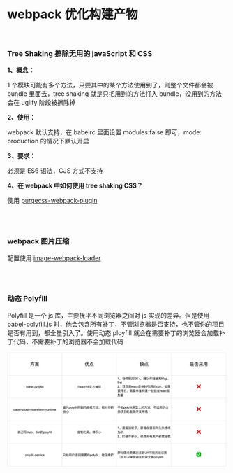 # webpack 优化构建产物

</br>

### Tree Shaking 擦除无用的 javaScript 和 CSS

**1、概念：**

1 个模块可能有多个方法，只要其中的某个方法使用到了，则整个文件都会被 bundle 里面去，tree shaking 就是只把用到的方法打入 bundle，没用到的方法会在 uglify 阶段被擦除掉

**2、使用：**

webpack 默认支持，在.babelrc 里面设置 modules:false 即可，mode: production 的情况下默认开启

**3、要求：**

必须是 ES6 语法，CJS 方式不支持

**4、在 webpack 中如何使用 tree shaking CSS？**

使用 [purgecss-webpack-plugin](https://github.com/FullHuman/purgecss/tree/master/packages/purgecss-webpack-plugin)

</br>
</br>

### webpack 图片压缩

配置使用 [image-webpack-loader](https://www.npmjs.com/package/image-webpack-loader)

</br>
</br>

### 动态 Polyfill

Polyfill 是一个 js 库，主要抚平不同浏览器之间对 js 实现的差异。但是使用 babel-polyfill.js 时，他会包含所有补丁，不管浏览器是否支持，也不管你的项目是否有用到，都全量引入了。使用动态 ployfill 就会在需要补丁的浏览器会加载补丁代码，不需要补丁的浏览器不会加载代码

![image](./img/polyfill.png)

</br>
</br>
